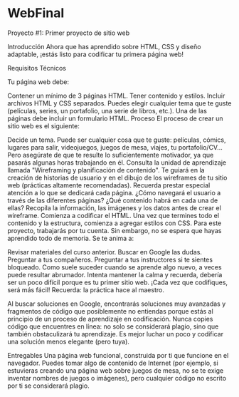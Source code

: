 # WebFinal

Proyecto #1: Primer proyecto de sitio web


Introducción
Ahora que has aprendido sobre HTML, CSS y diseño adaptable, ¡estás listo para codificar tu primera página web!

Requisitos Técnicos

Tu página web debe:

Contener un mínimo de 3 páginas HTML.
Tener contenido y estilos.
Incluir archivos HTML y CSS separados.
Puedes elegir cualquier tema que te guste (películas, series, un portafolio, una serie de libros, etc.).
Una de las páginas debe incluir un formulario HTML.
Proceso
El proceso de crear un sitio web es el siguiente:

Decide un tema. Puede ser cualquier cosa que te guste: películas, cómics, lugares para salir, videojuegos, juegos de mesa, viajes, tu portafolio/CV... Pero asegúrate de que te resulte lo suficientemente motivador, ya que pasarás algunas horas trabajando en él.
Consulta la unidad de aprendizaje llamada "Wireframing y planificación de contenido". Te guiará en la creación de historias de usuario y en el dibujo de los wireframes de tu sitio web (prácticas altamente recomendadas). Recuerda prestar especial atención a lo que se dedicará cada página. ¿Cómo navegará el usuario a través de las diferentes páginas? ¿Qué contenido habrá en cada una de ellas? Recopila la información, las imágenes y los datos antes de crear el wireframe.
Comienza a codificar el HTML.
Una vez que termines todo el contenido y la estructura, comienza a agregar estilos con CSS.
Para este proyecto, trabajarás por tu cuenta. Sin embargo, no se espera que hayas aprendido todo de memoria. Se te anima a:

Revisar materiales del curso anterior.
Buscar en Google las dudas.
Preguntar a tus compañeros.
Preguntar a tus instructores si te sientes bloqueado.
Como suele suceder cuando se aprende algo nuevo, a veces puede resultar abrumador. Intenta mantener la calma y recuerda, debería ser un poco difícil porque es tu primer sitio web. ¡Cada vez que codifiques, será más fácil! Recuerda: la práctica hace al maestro.

Al buscar soluciones en Google, encontrarás soluciones muy avanzadas y fragmentos de código que posiblemente no entiendas porque estás al principio de un proceso de aprendizaje en codificación. Nunca copies código que encuentres en línea: no solo se considerará plagio, sino que también obstaculizará tu aprendizaje. Es mejor luchar un poco y codificar una solución menos elegante (pero tuya).



Entregables
Una página web funcional, construida por ti que funcione en el navegador. Puedes tomar algo de contenido de Internet (por ejemplo, si estuvieras creando una página web sobre juegos de mesa, no se te exige inventar nombres de juegos o imágenes), pero cualquier código no escrito por ti se considerará plagio.

